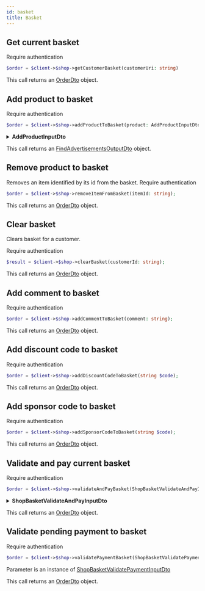 ```yaml
---
id: basket
title: Basket
---
```


## Get current basket

<span class="badge badge--warning">Require authentication</span>

```php
$order = $client->$shop->getCustomerBasket(customerUri: string)
```

This call returns an [OrderDto](../shop-types#OrderDto) object.

## Add product to basket

<span class="badge badge--warning">Require authentication</span>

```php
$order = $client->$shop->addProductToBasket(product: AddProductInputDto);
```

<details>
<summary><b>AddProductInputDto</b></summary>

| Fields              |                                             Type                                             |      Required      | Description                                |
| ------------------- | :------------------------------------------------------------------------------------------: | :----------------: | ------------------------------------------ |
| **organizationUri** |                                            string                                            | :white_check_mark: | The identifier of the **advertisement**    |
| **orderId**         |                                            string                                            |        :x:         | The uri of the **advertisment**            |
| **lattitude**       |                                            float                                             |        :x:         | The name of the **advertisement**          |
| **longitude**       |                                            float                                             |        :x:         | TODO                                       |
| **productId**       |                 [OrganizationOutputDto](../shop-types#OrganizationOutputDto)                 | :white_check_mark: | The organization associated to the order   |
| **orderQuantity**   |                                           integer                                            | :white_check_mark: | The customer associated to the order       |
| **options**         |   [ShopBasketAddProductOptionInputDto[]](../shop-types#ShopBasketAddProductOptionInputDto)   |        :x:         | The number of the order                    |
| **schedules**       | [ShopBasketAddProductScheduleInputDto[]](../shop-types#ShopBasketAddProductScheduleInputDto) |        :x:         | Number of day of the order                 |
| **offerId**         |                                            string                                            |        :x:         | Type of the order                          |
| **metadatas**       |                                            mixed                                             |        :x:         | The means of payment used                  |
| **customerUri**     |                                            string                                            |        :x:         | Payments associated to the order           |
| **isFreeTrial**     |                                           boolean                                            |        :x:         | The accepted offer associated to the order |

</details>

This call returns an [FindAdvertisementsOutputDto](../shop-types#FindAdvertisementsOutputDto) object.

## Remove product to basket

Removes an item identified by its id from the basket.
<span class="badge badge--warning">Require authentication</span>

```php
$order = $client->$shop->removeItemFromBasket(itemId: string);
```

This call returns an [OrderDto](../shop-types#OrderDto) object.

## Clear basket

Clears basket for a customer.

<span class="badge badge--warning">Require authentication</span>

```php
$result = $client->$shop->clearBasket(customerId: string);
```

This call returns an [OrderDto](../shop-types#OrderDto) object.

## Add comment to basket

<span class="badge badge--warning">Require authentication</span>

```php
$order = $client->$shop->addCommentToBasket(comment: string);
```

This call returns an [OrderDto](../shop-types#OrderDto) object.

## Add discount code to basket

<span class="badge badge--warning">Require authentication</span>

```php
$order = $client->$shop->addDiscountCodeToBasket(string $code);
```

This call returns an [OrderDto](../shop-types#OrderDto) object.

## Add sponsor code to basket

<span class="badge badge--warning">Require authentication</span>

```php
$order = $client->$shop->addSponsorCodeToBasket(string $code);
```

This call returns an [OrderDto](../shop-types#OrderDto) object.

## Validate and pay current basket

<span class="badge badge--warning">Require authentication</span>

```php
$order = $client->$shop->validateAndPayBasket(ShopBasketValidateAndPayInputDto $validation)
```

<details>
<summary><b>ShopBasketValidateAndPayInputDto</b></summary>

ShopBasketValidateAndPayInputDto extends [ShopBasketValidatePaymentInputDto](../shop-types#ShopBasketValidatePaymentInputDto)

| Fields             |                      Type                      |      Required      | Description             |
| ------------------ | :--------------------------------------------: | :----------------: | ----------------------- |
| **meansOfPayment** | [MeansOfPayment](../shop-types#MeansOfPayment) | :white_check_mark: | The payment method used |

</details>

This call returns an [OrderDto](../shop-types#OrderDto) object.

## Validate pending payment to basket

<span class="badge badge--warning">Require authentication</span>

```php
$order = $client->$shop->validatePaymentBasket(ShopBasketValidatePaymentInputDto $validation)

```

Parameter is an instance of [ShopBasketValidatePaymentInputDto](../shop-types#ShopBasketValidatePaymentInputDto)

This call returns an [OrderDto](../shop-types#OrderDto) object.
